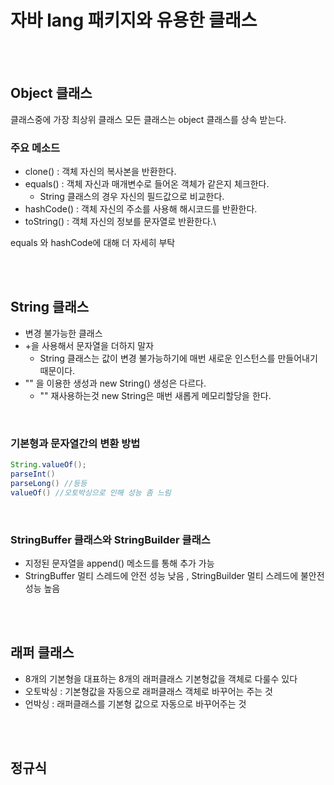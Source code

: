 # 자바 lang 패키지와 유용한 클래스

<br/>

<br/>

## Object 클래스 

클래스중에 가장 최상위 클래스 모든 클래스는 object 클래스를 상속 받는다.

### 주요 메소드 

- clone() : 객체 자신의 복사본을 반환한다.
- equals() : 객체 자신과 매개변수로 들어온 객체가 같은지 체크한다.
  - String 클래스의 경우 자신의 필드값으로 비교한다.
- hashCode() : 객체 자신의 주소를 사용해 해시코드를 반환한다.
- toString() : 객체 자신의 정보를 문자열로 반환한다.\

equals 와 hashCode에 대해 더 자세히 부탁

<br/>

<br/>

## String 클래스

- 변경 불가능한 클래스
- +을 사용해서 문자열을 더하지 말자
  - String 클래스는 값이 변경 불가능하기에 매번 새로운 인스턴스를 만들어내기 때문이다.
- "" 을 이용한 생성과 new String() 생성은 다르다.
  - "" 재사용하는것 new String은 매번 새롭게 메모리할당을 한다.

<br/>

### 기본형과 문자열간의 변환 방법

```java
String.valueOf();
parseInt()
parseLong() //등등
valueOf() //오토박싱으로 인해 성능 좀 느림
```

<br/>

### StringBuffer 클래스와 StringBuilder 클래스

- 지정된 문자열을 append() 메소드를 통해 추가 가능
- StringBuffer 멀티 스레드에 안전 성능 낮음 , StringBuilder 멀티 스레드에 불안전 성능 높음

<br/>

<br/>

## 래퍼 클래스

- 8개의 기본형을 대표하는 8개의 래퍼클래스 기본형값을 객체로 다룰수 있다
- 오토박싱 : 기본형값을 자동으로 래퍼클래스 객체로 바꾸어는 주는 것
- 언박싱 : 래퍼클래스를 기본형 값으로 자동으로 바꾸어주는 것

<br/>

<br/>

## 정규식



